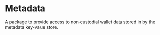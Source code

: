 # Metadata

A package to provide access to non-custodial wallet data stored in by the metadata key-value store.